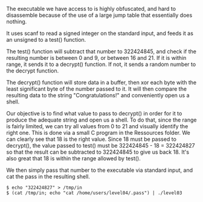 The executable we have access to is highly obfuscated, and hard to disassemble
because of the use of a large jump table that essentially does nothing.

It uses scanf to read a signed integer on the standard input, and feeds it as an
unsigned to a test() function.

The test() function will subtract that number to 322424845, and check if the
resulting number is between 0 and 9, or between 16 and 21. If it is within
range, it sends it to a decrypt() function. If not, it sends a random number to
the decrypt function.

The decrypt() function will store data in a buffer, then xor each byte with the
least significant byte of the number passed to it. It will then compare the
resulting data to the string "Congratulations!" and conveniently open us a
shell.

Our objective is to find what value to pass to decrypt() in order for it to
produce the adequate string and open us a shell. To do that, since the range is
fairly limited, we can try all values from 0 to 21 and visually identify the
right one. This is done via a small C program in the Ressources folder. We can
clearly see that 18 is the right value.
Since 18 must be passed to decrypt(), the value passed to test() must be
322424845 - 18 = 322424827 so that the result can be subtracted to 322424845 to
give us back 18. It's also great that 18 is within the range allowed by test().

We then simply pass that number to the executable via standard input, and cat
the pass in the resulting shell.

	$ echo "322424827" > /tmp/in
	$ (cat /tmp/in; echo "cat /home/users/level04/.pass") | ./level03
